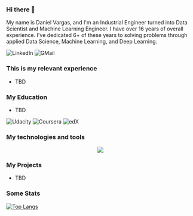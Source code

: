 ### Hi there 👋

My name is Daniel Vargas, and I'm an Industrial Engineer turned into Data Scientist and Machine Learning Engineer.
I have over 16 years of overall experience. I've dedicated 6+ of these years to solving problems through applied Data Science, Machine Learning, and Deep Learning.

[//]: # (# TODO: add more to bio.)

![LinkedIn](
https://img.shields.io/badge/LinkedIn-0077B5?style=for-the-badge&logo=linkedin&logoColor=white
)    ![GMail](
https://img.shields.io/badge/Gmail-D14836?style=for-the-badge&logo=gmail&logoColor=white
)
<!-- # TODO: add linkedin profile link ang gmail link -->

### This is my relevant experience

- TBD
<!-- # TODO: link to full resume -->

### My Education

- TBD

![Udacity](
https://img.shields.io/badge/Udacity-grey?style=for-the-badge&logo=udacity&logoColor=15B8E6
)
![Coursera](
https://img.shields.io/badge/Coursera-%230056D2.svg?style=for-the-badge&logo=Coursera&logoColor=white
)
![edX](
https://img.shields.io/badge/edX-%2302262B.svg?style=for-the-badge&logo=edX&logoColor=white
)

### My technologies and tools

<p style="text-align:center;">
  <a href="https://skillicons.dev">
    <img src="https://skillicons.dev/icons?i=linux,python,r,md,flask,fastapi,git,github,githubactions,mysql,sqlite,docker,aws,azure,gcp,heroku,pytorch,tensorflow,postman,vscode,idea" />
  </a>
</p>

[//]: # (# TODO: missing: opencv, windows, keras, pandas, numpy, scipy, spacy, scikit-learn, matplotlib, pycharm)

### My Projects

- TBD

### Some Stats

[![Top Langs](
https://github-readme-stats.vercel.app/api/top-langs/?username=danvargg&theme=dark&count_private=true
)](https://github.com/danvargg/github-readme-stats)

<!-- # TODO: fix starts card langs. top: py, sql, c++, jupyter. -->
